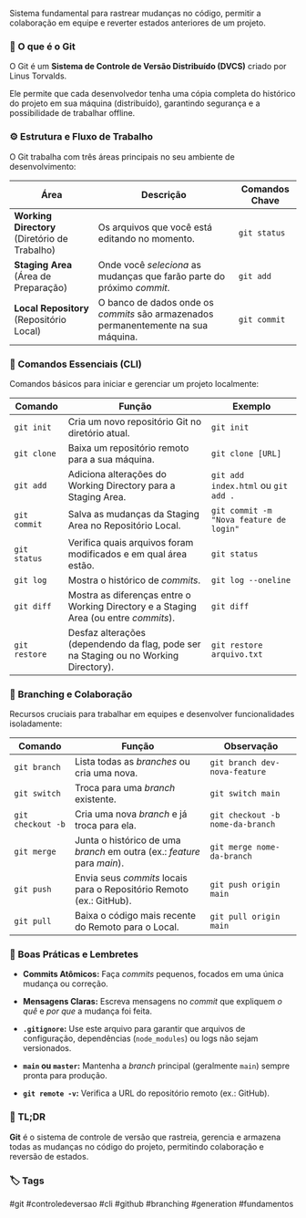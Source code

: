 Sistema fundamental para rastrear mudanças no código, permitir a colaboração em equipe e reverter estados anteriores de um projeto.

### 📘 O que é o Git

O Git é um **Sistema de Controle de Versão Distribuído (DVCS)** criado por Linus Torvalds.

Ele permite que cada desenvolvedor tenha uma cópia completa do histórico do projeto em sua máquina (distribuído), garantindo segurança e a possibilidade de trabalhar offline.

### ⚙️ Estrutura e Fluxo de Trabalho

O Git trabalha com três áreas principais no seu ambiente de desenvolvimento:

|Área|Descrição|Comandos Chave|
|---|---|---|
|**Working Directory** (Diretório de Trabalho)|Os arquivos que você está editando no momento.|`git status`|
|**Staging Area** (Área de Preparação)|Onde você _seleciona_ as mudanças que farão parte do próximo _commit_.|`git add`|
|**Local Repository** (Repositório Local)|O banco de dados onde os _commits_ são armazenados permanentemente na sua máquina.|`git commit`|


### 🧭 Comandos Essenciais (CLI)

Comandos básicos para iniciar e gerenciar um projeto localmente:

|Comando|Função|Exemplo|
|---|---|---|
|`git init`|Cria um novo repositório Git no diretório atual.|`git init`|
|`git clone`|Baixa um repositório remoto para a sua máquina.|`git clone [URL]`|
|`git add`|Adiciona alterações do Working Directory para a Staging Area.|`git add index.html` ou `git add .`|
|`git commit`|Salva as mudanças da Staging Area no Repositório Local.|`git commit -m "Nova feature de login"`|
|`git status`|Verifica quais arquivos foram modificados e em qual área estão.|`git status`|
|`git log`|Mostra o histórico de _commits_.|`git log --oneline`|
|`git diff`|Mostra as diferenças entre o Working Directory e a Staging Area (ou entre _commits_).|`git diff`|
|`git restore`|Desfaz alterações (dependendo da flag, pode ser na Staging ou no Working Directory).|`git restore arquivo.txt`|


### 💬 Branching e Colaboração

Recursos cruciais para trabalhar em equipes e desenvolver funcionalidades isoladamente:

|Comando|Função|Observação|
|---|---|---|
|`git branch`|Lista todas as _branches_ ou cria uma nova.|`git branch dev-nova-feature`|
|`git switch`|Troca para uma _branch_ existente.|`git switch main`|
|`git checkout -b`|Cria uma nova _branch_ e já troca para ela.|`git checkout -b nome-da-branch`|
|`git merge`|Junta o histórico de uma _branch_ em outra (ex.: _feature_ para _main_).|`git merge nome-da-branch`|
|`git push`|Envia seus _commits_ locais para o Repositório Remoto (ex.: GitHub).|`git push origin main`|
|`git pull`|Baixa o código mais recente do Remoto para o Local.|`git pull origin main`|


### 🧠 Boas Práticas e Lembretes

- **Commits Atômicos:** Faça _commits_ pequenos, focados em uma única mudança ou correção.
    
- **Mensagens Claras:** Escreva mensagens no _commit_ que expliquem _o quê_ e _por que_ a mudança foi feita.
    
- **`.gitignore`:** Use este arquivo para garantir que arquivos de configuração, dependências (`node_modules`) ou logs não sejam versionados.
    
- **`main` ou `master`:** Mantenha a _branch_ principal (geralmente `main`) sempre pronta para produção.
    
- **`git remote -v`:** Verifica a URL do repositório remoto (ex.: GitHub).

### 🚀 TL;DR

**Git** é o sistema de controle de versão que rastreia, gerencia e armazena todas as mudanças no código do projeto, permitindo colaboração e reversão de estados.
### 🏷️ Tags

#git #controledeversao #cli #github #branching #generation #fundamentos